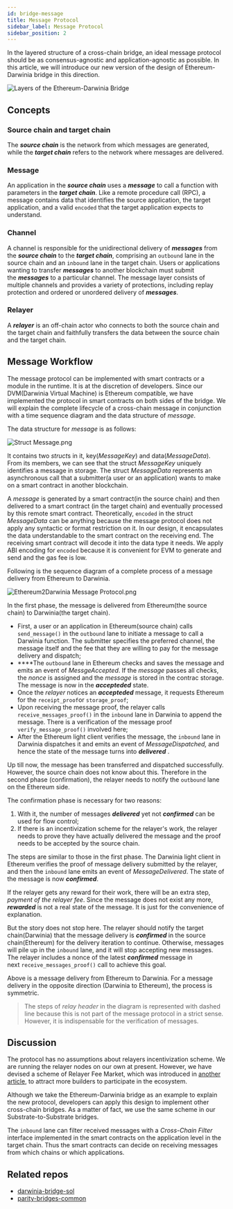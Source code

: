 ```yaml
---
id: bridge-message
title: Message Protocol  
sidebar_label: Message Protocol
sidebar_position: 2
---
```


In the layered structure of a cross-chain bridge, an ideal message protocol should be as consensus-agnostic and application-agnostic as possible. In this article, we will introduce our new version of the design of Ethereum-Darwinia bridge in this direction.

![Layers of the Ethereum-Darwinia Bridge](../../assets/bridge_knowledge_base/bridge_message_00.png)

## Concepts

### Source chain and target chain

The ***source chain*** is the network from which messages are generated, while the ***target chain*** refers to the network where messages are delivered.

### Message

An application in the ***source chain*** uses a ***message*** to call a function with parameters in the ***target chain***. Like a remote procedure call (RPC), a message contains data that identifies the source application, the target application, and a valid `encoded` that the target application expects to understand.

### Channel

A channel is responsible for the unidirectional delivery of ***messages*** from the ***source chain*** to the ***target chain***, comprising an `outbound` lane in the source chain and an `inbound` lane in the target chain. Users or applications wanting to transfer ***messages*** to another blockchain must submit the ***messages*** to a particular channel. The message layer consists of multiple channels and provides a variety of protections, including replay protection and ordered or unordered delivery of ***messages***.

### Relayer

A ***relayer*** is an off-chain actor who connects to both the source chain and the target chain and faithfully transfers the data between the source chain and the target chain.

## Message Workflow

The message protocol can be implemented with smart contracts or a module in the runtime. It is at the discretion of developers. Since our DVM(Darwinia Virtual Machine)  is Ethereum compatible, we have implemented the protocol in smart contracts on both sides of the bridge. We will explain the complete lifecycle of a cross-chain message in conjunction with a time sequence diagram and the data structure of *message*. 

The data structure for *message* is as follows:

![Struct Message.png](../../assets/bridge_knowledge_base/bridge_message_01.png)

It contains two *struct*s in it, key(*MessageKey*) and data(*MessageData*). From its members, we can see that the struct *MessageKey* uniquely identifies a message in storage. The struct *MessageData* represents an asynchronous call that a submitter(a user or an application) wants to make on a smart contract in another blockchain.

A *message* is generated by a smart contract(in the source chain) and then delivered to a smart contract (in the target chain) and eventually processed by this remote smart contract. Theoretically, `encoded` in the struct *MessageData* can be anything because the message protocol does not apply any syntactic or format restriction on it. In our design, it encapsulates the data understandable to the smart contract on the receiving end. The receiving smart contract will decode it into the data type it needs. We apply ABI encoding for `encoded` because it is convenient for EVM to generate and send and the gas fee is low. 

Following is the sequence diagram of a complete process of a message delivery from Ethereum to Darwinia. 

![Ethereum2Darwinia Message Protocol.png](../../assets/bridge_knowledge_base/bridge_message_02.png)

In the first phase, the message is delivered from Ethereum(the source chain) to Darwinia(the target chain).

- First, a user or an application in Ethereum(source chain) calls  `send_message()` in the `outbound` lane to initiate a message to call a Darwinia function. The submitter specifies the preferred channel, the message itself and the fee that they are  willing to pay for the message delivery and dispatch;
- ****The `outbound` lane in Ethereum checks and saves the message and emits an event of *MessgeAccepted*.  If the *message* passes all checks, the *nonce* is assigned and the *message* is stored in the contrac storage. The message is now in the ***accepteded*** state.
- Once the *relayer* notices an ***accepteded*** message, it requests Ethereum for the  `receipt_proof`or `storage_proof`;
- Upon receiving the message proof, the relayer calls  `receive_messages_proof()` in the `inbound` lane in Darwinia to append the message. There is a verification of the message proof  `verify_message_proof()` involved here;
- After the Ethereum light client verifies the message,  the `inbound` lane in Darwinia dispatches it and emits an event of *MessageDispatched,* and hence the state of the message turns into ***delivered*** .

Up till now, the message has been transferred and dispatched successfully. However, the source chain does not know about this. Therefore in the second phase (confirmation), the relayer needs to notify the `outbound` lane on the Ethereum side. 

The confirmation phase is necessary for two reasons:

1. With it, the number of messages  ***delivered***  yet not ***confirmed*** can be used for flow control;
2. If there is an incentivization scheme for the relayer's work, the relayer needs to prove they  have actually delivered the message and the proof needs to be accepted by the source chain.

The steps are similar to those in the first phase. The Darwinia light client in Ethereum verifies the proof of message delivery submitted by the relayer, and then the `inbound` lane emits an event of *MessageDelivered*. The state of the message is now ***confirmed***.

If the relayer gets any reward for their work, there will be an extra step, *payment of the relayer fee*. Since the message does not exist any more, ***rewarded*** is not a real state of the message. It is just for the convenience of explanation.

But the story does not stop here. The relayer should notify the target chain(Darwinia) that the message delivery is ***confirmed*** in the source chain(Ethereum) for the delivery iteration to continue. Otherwise, messages will pile up in the `inbound` lane, and it will stop accepting new messages. The relayer includes a nonce of the latest ***confirmed*** message in next `receive_messages_proof()` call to achieve this goal.

Above is a message delivery from Ethereum to Darwinia. For a message delivery in the opposite direction (Darwinia to Ethereum), the process is symmetric. 

> The steps of *relay header* in the diagram is represented with dashed line because this is not part of the message protocol in a strict sense. However, it is indispensable for the verification of messages.
> 

## Discussion

The protocol has no assumptions about relayers incentivization scheme.  We are running the relayer nodes on our own at present. However, we have devised a scheme of Relayer Fee Market, which was introduced in [another article](https://darwinianetwork.medium.com/understanding-darwinia-bridge-1-1-darwinia-relayer-incentive-scheme-fee-market-88308dab84a2), to attract more builders to participate in the ecosystem.

Although we take the Ethereum-Darwinia bridge as an example to explain the new protocol, developers can apply this design to implement other cross-chain bridges. As a matter of fact, we use the same scheme in our Substrate-to-Substrate bridges. 

The `inbound` lane can filter received messages with a *Cross-Chain Filter* interface implemented in the smart contracts on the application level in the target chain. Thus the smart contracts can decide on receiving messages from which chains or which applications.

## Related repos

- [darwinia-bridge-sol](https://github.com/darwinia-network/darwinia-bridge-sol.git)
- [parity-bridges-common](https://github.com/paritytech/parity-bridges-common.git)